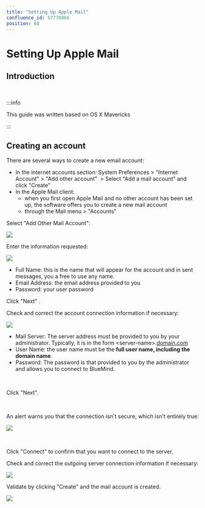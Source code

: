 ```yaml
---
title: "Setting Up Apple Mail"
confluence_id: 57770866
position: 68
---
```

# Setting Up Apple Mail


## Introduction

 


:::info

This guide was written based on OS X Mavericks

:::


## Creating an account

There are several ways to create a new email account:

- In the internet accounts section: System Preferences > "Internet Account" > "Add other account"  > Select "Add a mail account" and click "Create"
- In the Apple Mail client:
    - when you first open Apple Mail and no other account has been set up, the software offers you to create a new mail account
    - through the Mail menu > "Accounts"


Select "Add Other Mail Account":

![](../../../attachments/57770866/57770872.png)

Enter the information requested:

![](../../../attachments/57770866/57770871.png)

- Full Name: this is the name that will appear for the account and in sent messages, you a free to use any name.
- Email Address: the email address provided to you
- Password: your user password


Click "Next" .

Check and correct the account connection information if necessary:

![](../../../attachments/57770866/57770870.png)

- Mail Server: The server address must be provided to you by your administrator. Typically, it is in the form &lt;server-name>.[domain.com](http://domaine.com) 
- User Name: the user name must be the **full user name, including the **domain name****.
- Password: The password is that provided to you by the administrator and allows you to connect to BlueMind.


 

Click "Next".

 

An alert warns you that the connection isn't secure, which isn't entirely true:

![](../../../attachments/57770866/57770869.png)

 

Click "Connect" to confirm that you want to connect to the server.

Check and correct the outgoing server connection information if necessary:

![](../../../attachments/57770866/57770868.png)

Validate by clicking "Create" and the mail account is created.

![](../../../attachments/57770866/57770867.png)


 


